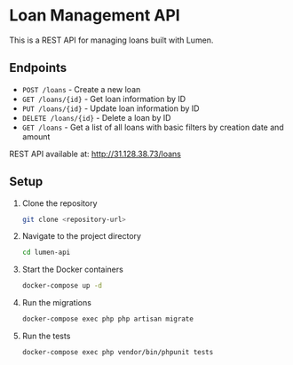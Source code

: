 # Loan Management API

This is a REST API for managing loans built with Lumen.

## Endpoints

- `POST /loans` - Create a new loan
- `GET /loans/{id}` - Get loan information by ID
- `PUT /loans/{id}` - Update loan information by ID
- `DELETE /loans/{id}` - Delete a loan by ID
- `GET /loans` - Get a list of all loans with basic filters by creation date and amount

REST API available at: http://31.128.38.73/loans

## Setup

1. Clone the repository
    ```sh
    git clone <repository-url>
    ```

2. Navigate to the project directory
    ```sh
    cd lumen-api
    ```

3. Start the Docker containers
    ```sh
    docker-compose up -d
    ```

4. Run the migrations
    ```sh
    docker-compose exec php php artisan migrate
    ```

5. Run the tests
    ```sh
    docker-compose exec php vendor/bin/phpunit tests
    ```
